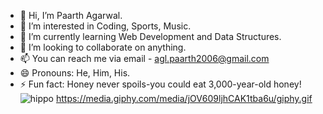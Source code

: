 - 👋 Hi, I’m Paarth Agarwal.
- 👀 I’m interested in Coding, Sports, Music.
- 🌱 I’m currently learning Web Development and Data Structures.
- 💞️ I’m looking to collaborate on anything.
- 📫 You can reach me via email - agl.paarth2006@gmail.com
- 😄 Pronouns: He, Him, His.
- ⚡ Fun fact: Honey never spoils-you could eat 3,000-year-old honey!
![hippo](https://media3.giphy.com/media/aUovxH8Vf9qDu/giphy.gif)
https://media.giphy.com/media/jOV609ljhCAK1tba6u/giphy.gif
